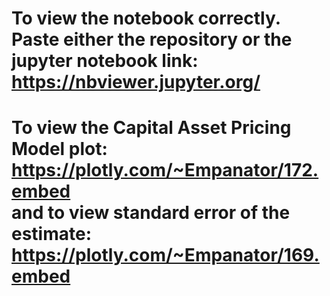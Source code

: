 # To view the notebook correctly. Paste either the repository or the jupyter notebook link: https://nbviewer.jupyter.org/
# To view the Capital Asset Pricing Model plot: <br /> https://plotly.com/~Empanator/172.embed <br /> and to view standard error of the estimate: <br /> https://plotly.com/~Empanator/169.embed
